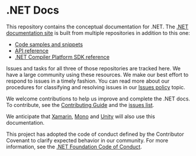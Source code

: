 # .NET Docs

This repository contains the conceptual documentation for .NET. The [.NET documentation site](https://docs.microsoft.com/dotnet) is built from multiple repositories in addition to this one:

- [Code samples and snippets](https://github.com/dotnet/samples)
- [API reference](https://github.com/dotnet/dotnet-api-docs)
- [.NET Compiler Platform SDK reference](https://github.com/dotnet/roslyn-api-docs)

Issues and tasks for all three of those repositories are tracked here. We have a large community using these resources. We make our best effort to respond to issues in a timely fashion. You can read more about our procedures for classifying and resolving issues in our [Issues policy](issues-policy.md) topic.

We welcome contributions to help us improve and complete the .NET docs. To contribute, see the [Contributing Guide](https://github.com/dotnet/docs/blob/master/CONTRIBUTING.md) and the [issues list](https://github.com/dotnet/docs/issues).

We anticipate that [Xamarin](https://docs.microsoft.com/xamarin), [Mono](http://docs.go-mono.com/?link=root%3a%2fclasslib) and [Unity](http://docs.unity3d.com/Manual/index.html) will also use this documentation.

This project has adopted the code of conduct defined by the Contributor Covenant
to clarify expected behavior in our community.
For more information, see the [.NET Foundation Code of Conduct](https://dotnetfoundation.org/code-of-conduct).
